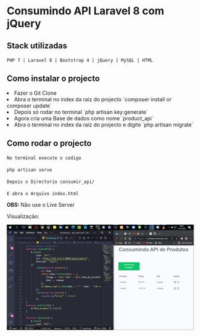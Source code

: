 # Consumindo API Laravel 8 com jQuery
## Stack utilizadas
 `PHP 7 | Laravel 8 | Bootstrap 4 | jQuery | MySQL | HTML`
## Como instalar o projecto 
  <li>
    Fazer o Git Clone
  </li>
  <li>
        Abra o terminal no index da raiz do projecto `composer install or composer update` 
  </li>
  <li>
        Depois só rodar no terminal `php artisan key:generate`
  </li>
  
   <li>
        Agora cria uma Base de dados como nome `product_api`
  </li>

   <li>
        Abra o terminal no index da raiz do projecto e digite `php artisan migrate`
  </li>

  ## Como rodar o projecto 
    No terminal execute o codigo

    php artisan serve

    Depois o Directorio consumir_api/

    E abra o Arquivo index.html

<p>
  <b>
  OBS:
  </b> Não use o Live Server
</p>

  
  <p>
    Visualização: 
  </p>

  <img src="github/code.png">
